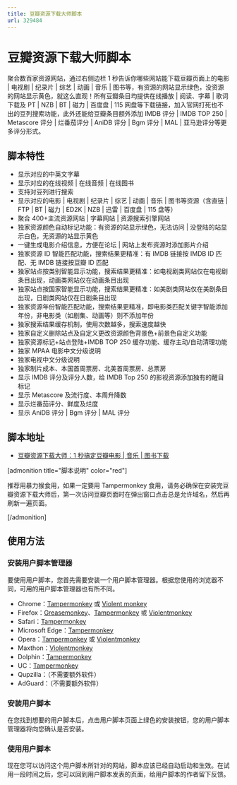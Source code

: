 ```yaml
---
title: 豆瓣资源下载大师脚本
url: 329484
---
```


#

# 豆瓣资源下载大师脚本

聚合数百家资源网站，通过右侧边栏 1 秒告诉你哪些网站能下载豆瓣页面上的电影 | 电视剧 | 纪录片 | 综艺 | 动画 | 音乐 | 图书等，有资源的网站显示绿色，没资源的网站显示黄色，就这么直观！所有豆瓣条目均提供在线播放 | 阅读、字幕 | 歌词下载及 PT | NZB | BT | 磁力 | 百度盘 | 115 网盘等下载链接，加入官网打死也不出的豆列搜索功能，此外还能给豆瓣条目额外添加 IMDB 评分 | IMDB TOP 250 | Metascore 评分 | 烂番茄评分 | AniDB 评分 | Bgm 评分 | MAL | 亚马逊评分等更多评分形式。

## 脚本特性

- 显示对应的中英文字幕
- 显示对应的在线视频 | 在线音频 | 在线图书
- 支持对豆列进行搜索
- 显示对应的电影 | 电视剧 | 纪录片 | 综艺 | 动画 | 音乐 | 图书等资源（含直链 | FTP | BT | 磁力 | ED2K | NZB | 迅雷 | 百度盘 | 115 盘等）
- 聚合 400+主流资源网站 | 字幕网站 | 资源搜索引擎网站
- 独家资源颜色自动标记功能：有资源的站显示绿色，无法访问 | 没登陆的站显示白色，无资源的站显示黄色
- 一键生成电影介绍信息，方便在论坛 | 网站上发布资源时添加影片介绍
- 独家资源 ID 智能匹配功能，搜索结果更精准：有 IMDB 链接按 IMDB ID 匹配、无 IMDB 链接按豆瓣 ID 匹配
- 独家站点按类别智能显示功能，搜索结果更精准：如电视剧类网站仅在电视剧条目出现，动画类网站仅在动画条目出现
- 独家站点按国家智能显示功能，搜索结果更精准：如美剧类网站仅在美剧条目出现，日剧类网站仅在日剧条目出现
- 独家资源年份智能匹配功能，搜索结果更精准，即电影类匹配关键字智能添加年份，非电影类（如剧集、动画等）则不添加年份
- 独家搜索结果缓存机制，使用次数越多，搜索速度越快
- 独家自定义删除站点及自定义更改资源颜色背景色+前景色自定义功能
- 独家资源标记+站点登陆+IMDB TOP 250 缓存功能、缓存主动/自动清理功能
- 独家 MPAA 电影中文分级说明
- 独家电视中文分级说明
- 独家制片成本、本国首周票房、北美首周票房、总票房
- 显示 IMDB 评分及评分人数，给 IMDB Top 250 的影视资源添加独有的醒目标记
- 显示 Metascore 及流行度、本周升降数
- 显示烂番茄评分、鲜度及烂度
- 显示 AniDB 评分 | Bgm 评分 | MAL 评分

## 脚本地址

- [豆瓣资源下载大师：1 秒搞定豆瓣电影 | 音乐 | 图书下载](https://greasyfork.org/zh-CN/scripts/329484)

[admonition title="脚本说明" color="red"]

推荐用暴力猴食用，如果一定要用 Tampermonkey 食用，请务必确保在安装完豆瓣资源下载大师后，第一次访问豆瓣页面时在弹出窗口点击总是允许域名，然后再刷新一遍页面。

[/admonition]

## 使用方法

### 安装用户脚本管理器

要使用用户脚本，您首先需要安装一个用户脚本管理器。根据您使用的浏览器不同，可用的用户脚本管理器也有所不同。

- Chrome：[Tampermonkey](https://chrome.google.com/webstore/detail/tampermonkey/dhdgffkkebhmkfjojejmpbldmpobfkfo) 或 [Violent monkey](https://chrome.google.com/webstore/detail/violent-monkey/jinjaccalgkegednnccohejagnlnfdag)
- Firefox：[Greasemonkey](https://addons.mozilla.org/firefox/addon/greasemonkey/)、[Tampermonkey](https://addons.mozilla.org/firefox/addon/tampermonkey/) 或 [Violentmonkey](https://addons.mozilla.org/firefox/addon/violentmonkey/)
- Safari：[Tampermonkey](http://tampermonkey.net/?browser=safari)
- Microsoft Edge：[Tampermonkey](https://www.microsoft.com/store/p/tampermonkey/9nblggh5162s)
- Opera：[Tampermonkey](https://addons.opera.com/extensions/details/tampermonkey-beta/) 或 [Violentmonkey](https://addons.mozilla.org/firefox/addon/violentmonkey/)
- Maxthon：[Violentmonkey](http://extension.maxthon.com/detail/index.php?view_id=1680)
- Dolphin：[Tampermonkey](https://play.google.com/store/apps/details?id=net.tampermonkey.dolphin)
- UC：[Tampermonkey](https://play.google.com/store/apps/details?id=net.tampermonkey.uc)
- Qupzilla：（不需要额外软件）
- AdGuard：（不需要额外软件）

### 安装用户脚本

在您找到想要的用户脚本后，点击用户脚本页面上绿色的安装按钮，您的用户脚本管理器将向您确认是否安装。

### 使用用户脚本

现在您可以访问这个用户脚本所针对的网站，脚本应该已经自动启动和生效。在试用一段时间之后，您可以回到用户脚本发表的页面，给用户脚本的作者留下反馈。
